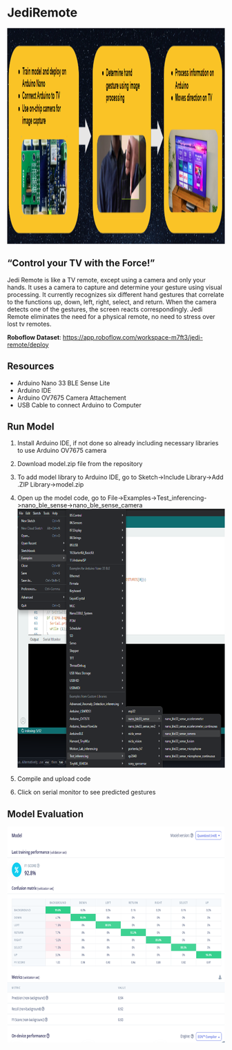 # JediRemote
 <img src="https://github.com/vxw8/JediRemote/blob/main/Screenshot%202024-05-29%20230445.png" width="1400" height="500">

## “Control your TV with the Force!”
Jedi Remote is like a TV remote, except using a camera and only your hands. It uses a camera to capture and determine your gesture using visual processing. It currently recognizes six different hand gestures that correlate to the functions up, down, left, right, select, and return. When the camera detects one of the gestures, the screen reacts correspondingly. Jedi Remote eliminates the need for a physical remote, no need to stress over lost tv remotes.

__Roboflow Dataset__: https://app.roboflow.com/workspace-m7ft3/jedi-remote/deploy

## Resources
* Arduino Nano 33 BLE Sense Lite
* Arduino IDE
* Arduino OV7675 Camera Attachement
* USB Cable to connect Arduino to Computer

## Run Model
1) Install Arduino IDE, if not done so already including necessary libraries to use Arduino OV7675 camera
2) Download model.zip file from the repository
3) To add model library to Arduino IDE, go to Sketch->Include Library->Add .ZIP Library->model.zip
4) Open up the model code, go to File->Examples->Test_inferencing->nano_ble_sense->nano_ble_sense_camera
   <img src="https://github.com/vxw8/JediRemote/blob/main/Screenshot%202024-05-29%20223350.png" width="600" height="600">

5) Compile and upload code
6) Click on serial monitor to see predicted gestures

## Model Evaluation
<img src="https://github.com/vxw8/JediRemote/blob/main/image.png" width="700" height="500">
